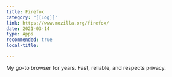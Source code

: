```yaml
---
title: Firefox  
category: "[[Log]]"  
link: https://www.mozilla.org/firefox/  
date: 2021-03-14  
type: Apps  
recommended: true
local-title:  

---
```

My go-to browser for years. Fast, reliable, and respects privacy. 